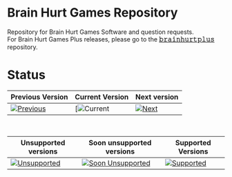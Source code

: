 # Brain Hurt Games Repository

Repository for Brain Hurt Games Software and question requests.<br>
For Brain Hurt Games Plus releases, please go to the [**𝚋𝚛𝚊𝚒𝚗𝚑𝚞𝚛𝚝𝚙𝚕𝚞𝚜**](https://github.com/larrystudios/brainhurtplus) repository.


# Status

|Previous Version|Current Version|Next version|
|-|-|-|
[![Previous](https://img.shields.io/badge/Previous%20Version-v2.5.0‒beta.8-yellow.svg)](https://github.com/larrystudios/brainhurtgames#brain-hurt-games-repository)|[![Current](https://img.shields.io/badge/Current%20Version-v2.5.)|[![Next](https://img.shields.io/badge/Next%20Version-v2.5.0‒beta.10-blue.svg)](https://github.com/larrystudios/brainhurtgames)

<br>

|Unsupported versions|Soon unsupported versions|Supported Versions|
|-|-|-|
|[![Unsupported](https://img.shields.io/badge/Unsupported%20Versions-None-red.svg)](https://github.com/larrystudios/brainhurtgames)|[![Soon Unsupported](https://img.shields.io/badge/Soon%20Unsupported%20Versions-<%202.0-yellow.svg)](https://github.com/larrystudios/brainhurtgames)|[![Supported](https://img.shields.io/badge/Supported%20Versions-≥%202.0-brightgreen.svg)](https://github.com/larrystudios/brainhurtgames)
